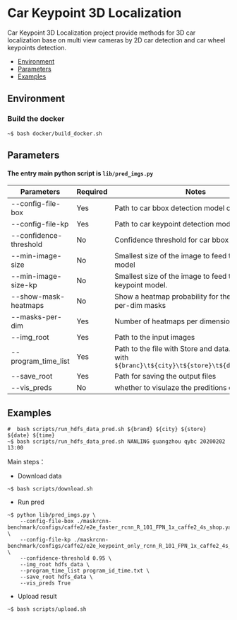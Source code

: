 # Car Keypoint 3D Localization
Car Keypoint 3D Localization project provide methods for 3D car localization base on multi view cameras by 2D car detection and car wheel keypoints detection. 

<!-- TOC -->
- [Environment](#Environment)
- [Parameters](#Parameters)
- [Examples](#Examples)
<!-- /TOC -->

## Environment
### Build the docker 
```shell
~$ bash docker/build_docker.sh
```

## Parameters
#### The entry main python script is `lib/pred_imgs.py` 
| Parameters            | Required |             Notes                                                                                                                    |
| --------------------- | -------- | ------------------------------------------------------------------------------------------------------------------------------ |
| --config-file-box     | Yes      | Path to car bbox detection model config file                                                  |
| --config-file-kp      | Yes      | Path to car keypoint detection model config file                                                                          |
| --confidence-threshold| No       | Confidence threshold for car bbox output                                                                                                |
| --min-image-size      | No       | Smallest size of the image to feed to the box model                                                                                     |
| --min-image-size-kp   | No       | Smallest size of the image to feed to the keypoint model.                                                                                |
| --show-mask-heatmaps  | No       | Show a heatmap probability for the top masks-per-dim masks                   |
| --masks-per-dim       | Yes      | Number of heatmaps per dimension to show                                                                         |
| --img_root            | Yes      | Path to the input images
| --program_time_list   | Yes      | Path to the file with Store and data. each line with `${branc}\t${city}\t${store}\t${date}\t${time}`                                          |
| --save_root           | Yes      | Path for saving the output files 
| --vis_preds           | No       | whether to visulaze the preditions or not

## Examples
```shell
#  bash scripts/run_hdfs_data_pred.sh ${brand} ${city} ${store} ${date} ${time}
~$ bash scripts/run_hdfs_data_pred.sh NANLING guangzhou qybc 20200202 13:00
```
Main steps：
- Download data
```shell
~$ bash scripts/download.sh
```
- Run pred
```shell
~$ python lib/pred_imgs.py \
    --config-file-box ./maskrcnn-benchmark/configs/caffe2/e2e_faster_rcnn_R_101_FPN_1x_caffe2_4s_shop.yaml \
    --config-file-kp ./maskrcnn-benchmark/configs/caffe2/e2e_keypoint_only_rcnn_R_101_FPN_1x_caffe2_4s_shop_pad.yaml \
    --confidence-threshold 0.95 \
    --img_root hdfs_data \
    --program_time_list program_id_time.txt \
    --save_root hdfs_data \
    --vis_preds True
```
- Upload result
```shell
~$ bash scripts/upload.sh
```
